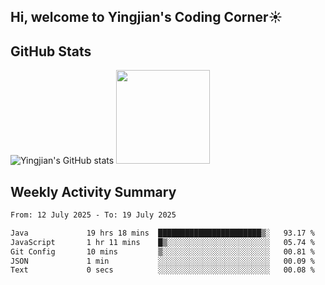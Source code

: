 ## Hi, welcome to Yingjian's Coding Corner☀️

## GitHub Stats
![Yingjian's GitHub stats](https://github-readme-stats.vercel.app/api?username=BigBigBai&show_icons=true&hide=stars,issues&hide_border=true&theme=merko&bg_color=00000000)
<img height="150em" src="https://github-readme-stats.vercel.app/api/top-langs/?username=BigBigBai&layout=compact&hide_border=true&theme=merko&bg_color=00000000"/>

## Weekly Activity Summary

<!--START_SECTION:waka-->

```txt
From: 12 July 2025 - To: 19 July 2025

Java             19 hrs 18 mins  ███████████████████████▒░   93.17 %
JavaScript       1 hr 11 mins    █▒░░░░░░░░░░░░░░░░░░░░░░░   05.74 %
Git Config       10 mins         ▒░░░░░░░░░░░░░░░░░░░░░░░░   00.81 %
JSON             1 min           ░░░░░░░░░░░░░░░░░░░░░░░░░   00.09 %
Text             0 secs          ░░░░░░░░░░░░░░░░░░░░░░░░░   00.08 %
```

<!--END_SECTION:waka-->


